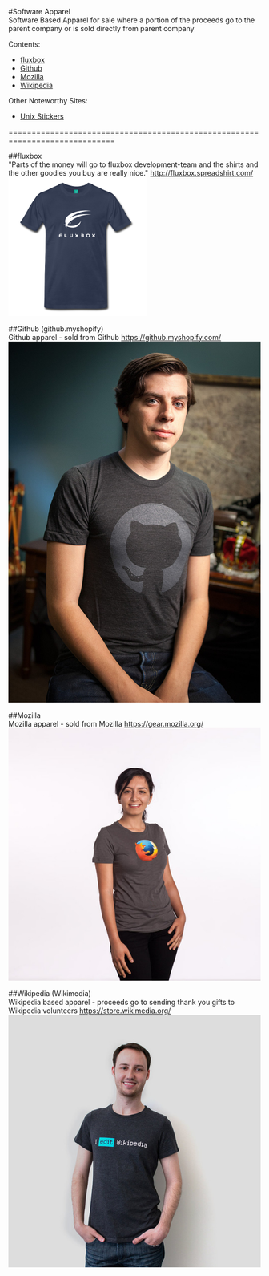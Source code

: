 #Software Apparel    
Software Based Apparel for sale where a portion of the proceeds go to the parent company or is sold directly from parent company

Contents:
- [fluxbox](http://fluxbox.spreadshirt.com/)
- [Github](https://github.myshopify.com/)
- [Mozilla](https://gear.mozilla.org/)
- [Wikipedia](https://store.wikimedia.org/)

Other Noteworthy Sites:
- [Unix Stickers](http://www.unixstickers.com/)

=============================================================================

##fluxbox     
"Parts of the money will go to fluxbox development-team and the shirts and the other goodies you buy are really nice."
http://fluxbox.spreadshirt.com/
![Alt text](/images/fluxbox.png)

##Github (github.myshopify)     
Github apparel - sold from Github
https://github.myshopify.com/
![Alt text](/images/github-shirt.jpg)

##Mozilla    
Mozilla apparel - sold from Mozilla
https://gear.mozilla.org/
![Alt text](/images/mozillashirt.jpg)

##Wikipedia (Wikimedia)     
Wikipedia based apparel - proceeds go to sending thank you gifts to Wikipedia volunteers
https://store.wikimedia.org/
![Alt text](/images/I-edit-wiki-tee-shirt.jpg)
